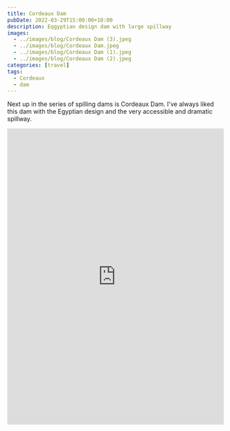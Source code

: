 ```yaml
---
title: Cordeaux Dam
pubDate: 2022-03-29T15:00:00+10:00
description: Eqgyptian design dam with large spillway
images:
  - ../images/blog/Cordeaux Dam (3).jpeg
  - ../images/blog/Cordeaux Dam.jpeg
  - ../images/blog/Cordeaux Dam (1).jpeg
  - ../images/blog/Cordeaux Dam (2).jpeg
categories: [travel]
tags:
  - Cordeaux
  - dam
---
```


Next up in the series of spilling dams is Cordeaux Dam. I've always liked this dam with the Egyptian design and the very accessible and dramatic spillway.

<iframe src="https://www.facebook.com/plugins/post.php?href=https%3A%2F%2Fwww.facebook.com%2Fchris1.tham%2Fposts%2Fpfbid02eYz6dZoeCrGqEeMSfvmcCtynEN6Wx4Ee5DkT31ARAmfVPmpsCWXyb5yqNeyMkDZxl&show_text=true&width=500" width="500" height="684" style="border:none;overflow:hidden" scrolling="no" frameborder="0" allowfullscreen="true" allow="autoplay; clipboard-write; encrypted-media; picture-in-picture; web-share"></iframe>
